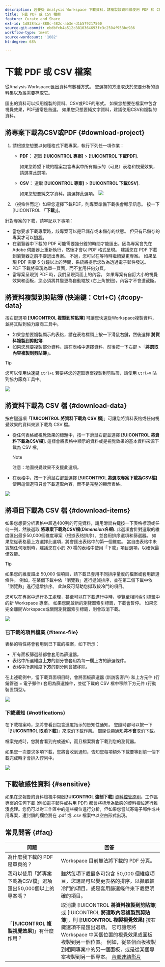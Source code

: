 ```yaml
---
description: 若要從 Analysis Workspace 下載資料，請複製該資料或使用 PDF 和 CSV 格式。
title: 下載 PDF 或 CSV 檔案
feature: Curate and Share
exl-id: 1d8384ca-888c-482c-ab3e-d1b579217560
source-git-commit: ebdbfcb4a512c8810364693fc3c2504f958bc986
workflow-type: tm+mt
source-wordcount: '1082'
ht-degree: 68%

---
```


# 下載 PDF 或 CSV 檔案

從Analysis Workspace匯出資料有數種方式。 您選擇的方法取決於您要分析的資料集以及誰需要存取它。

匯出的資料可以採用複製的資料、CSV或PDF的形式。 如果您想要在檔案中包含視覺效果，PDF通常是首選。 如果您只想要純文字資料，建議使用CSV和複製的資料。

## 將專案下載為CSV或PDF {#download-project}


1. 請根據您想要以何種格式下載專案，執行下列任一項作業：

   * **PDF：** 選取 **[!UICONTROL 專案]** > **[!UICONTROL 下載PDF]**.

      如果您希望下載的檔案包含專案中所有顯示的（可見）表格和視覺效果，請選擇此選項。

   * **CSV：** 選取 **[!UICONTROL 專案]** > **[!UICONTROL 下載CSV]**.

      如果您想要純文字資料，請選擇此選項。
   ![](assets/download-project.png)

1. （視條件而定）如果您選擇下載PDF，則專案準備下載後會顯示訊息。 按一下&#x200B;[!UICONTROL **「下載」**]。

針對專案的下載，請牢記以下事項：

* 當您要求下載專案時，該專案可以是已儲存或未儲存的狀態。 但只有已儲存的專案才可以[排程](https://experienceleague.adobe.com/docs/analytics/analyze/analysis-workspace/curate-share/t-schedule-report.html?lang=zh-Hant)。
* 在瀏覽器中下載的 PDF 可能需要幾分鐘的時間才能匯出，因為專案會先在 Adobe 伺服器上重新執行，然後才會以 PDF 格式呈現。 建議您在 PDF 下載到瀏覽器之前不要退出專案。 不過，您可以在等待時繼續變更專案。 如果呈現 PDF 需要 5 分鐘以上的時間，系統將提示您改為透過電子郵件發送。
* PDF 下載將呈現為單一頁面，而不套用任何分頁。
* 當專案呈現到 PDF 時，我們呈現頁面上的內容。 如果專案有自訂大小的視覺效果和面板，您必須將其變更為自動縮放 (右上角按鈕)，內容才不會遭截斷。

## 將資料複製到剪貼簿 (快速鍵：Ctrl+C) {#copy-data}

按右鍵選項 **[!UICONTROL 複製到剪貼簿]** 可讓您快速從Workspace複製資料，並將其貼到協力廠商工具中。

* 如果您想要複製顯示的表格，請在表格標頭上按一下滑鼠右鍵，然後選擇 **將資料複製到剪貼簿**.
* 如果您想要複製部分資料，請在表格中選擇資料，然後按一下右鍵 >「**將選取內容複製到剪貼簿**」。

>[!TIP]
>
>您可以使用快速鍵 `Ctrl+C` 若要將您的選取專案複製到剪貼簿，請使用 `Ctrl+V` 貼到協力廠商工具中。


![](assets/copy-selection.png)

## 將資料下載為 CSV 檔 {#download-data}

按右鍵選項「**[!UICONTROL 將資料下載為 CSV 檔]**」可讓您將資料表格或任何視覺效果的資料來源下載為 CSV 檔。

* 從任何表格或視覺效果的標題中，按一下滑鼠右鍵並選擇 **[!UICONTROL 將資料下載為CSV檔]**. 這樣會將表格中顯示的資料或是視覺效果的基本資料來源下載為 CSV 檔。 

   >[!NOTE]
   >
   >  注意：地圖視覺效果不支援此選項。


* 在表格中，按一下滑鼠右鍵並選擇 **[!UICONTROL 將選取專案下載為CSV檔]**. 使用這個選項只會下載選取內容，而不是完整的顯示表格。

![](assets/download-data-viz.png)

## 將項目下載為 CSV 檔 {#download-items}

如果您想要分析表格中超過400列的可見資料，請用滑鼠右鍵按一下表格標頭或任何一列，然後選取 **將專案下載為CSV檔(_Dimension名稱_)**. 此選項會針對選取的維度匯出最多50,000個維度專案（根據表格排序），並套用排序選項和篩選器。 如果您從表格最上方選擇此選項，將會匯出表格中的第一個維度。 當自由表格中未實施任何限制時，建議您在小於 20 欄的表格中使用「下載」項目選項，以確保最佳效能。

>[!TIP]
>
> 如果您的維度超出 50,000 個項目，請下載已套用不同排序量度的檔案或套用篩選條件。 例如，在某個下載中依「瀏覽數」進行遞減排序，並在第二個下載中依「瀏覽數」進行遞增排序。 此訣竅可幫助您擷取較冷門的項目。

您可以在專案中進行多工處理，甚至可以在下載進行中時，導覽至相同索引標籤中的新 Workspace 專案。 如果您開啟新的瀏覽器索引標籤，下載會暫停。 如果您完全離開Workspace或關閉瀏覽器索引標籤，則會取消下載。

![](assets/download-items.png)

### 已下載的項目檔案 {#items-file}

表格的特性將會套用到已下載的檔案，如下所示：

* 所有面板篩選器都會套用為篩選器。
* 表格中所選維度&#x200B;**上方**&#x200B;的劃分會套用為每一欄上方的篩選條件。
* 表格中所選維度&#x200B;**下方**&#x200B;的劃分則會被移除。

在上述範例中，當下載頁面項目時，會將面板篩選器 (新訪客客戶) 和上方元件 (行銷管道 = 電子郵件) 套用為篩選條件，並從下載的 CSV 檔中移除下方元件 (行動裝置類型)。

![](assets/downloaded-file.png)

### 下載通知 {#notifications}

在下載檔案時，您將會看到包含進度指示的告知性通知。 您隨時都可以按一下「**[!UICONTROL 取消下載]**」來取消下載作業。 關閉快顯通知&#x200B;**將不會**&#x200B;取消下載。

檔案完成時，您將會看到完成通知，而且檔案將會下載到您的瀏覽器。

如果您一次要求多項下載，您將會收到通知，告知您每項額外下載要等到前一個下載完成時才會排入佇列中。

![](assets/toast.png)

## 下載敏感性資料 {#sensitive}

如果在您報告的資料檢視中開啟&#x200B;**[!UICONTROL 強制下載]** [資料控管原則](/help/data-views/data-governance.md)，工作區專案的任何下載 (例如電子郵件或共用 PDF) 都會將標示為敏感的資料欄位進行雜湊處理。您仍可以對工作區中的這些欄位進行分析，但如果您嘗試寄電子郵件或共用專案，遭封鎖的欄位將在 .pdf 或 .csv 檔案中以空白形式出現。

## 常見問答 {#faq}

| 問題 | 回答 |
| --- | --- |
| 為什麼我下載的 PDF 是單頁的？ | Workspace 目前無法將下載的 PDF 分頁。 |
| 我可以使用「將專案下載為CSV檔」選項匯出50,000個以上的專案嗎？ | 雖然每項下載最多可包含 50,000 個維度項目，您還是可以變更表格的排序，以擷取較冷門的項目，或是套用篩選條件來下載更明確的項目。 |
| 「**[!UICONTROL 複製視覺效果]**」有什麼作用？ | 取消讚 [!UICONTROL **將資料複製到剪貼簿**] 或 [!UICONTROL **將選取內容複製到剪貼簿**]，則 **[!UICONTROL 複製視覺效果]** 按右鍵選項不是匯出選項。 它可讓您將 Workspace 中某個位置的視覺效果或面板複製到另一個位置。 例如，從某個面板複製到相同專案中的另一個面板，或是從某個專案複製到另一個專案。 [內部連結影片](https://experienceleague.adobe.com/docs/analytics-learn/tutorials/analysis-workspace/visualizations/intra-linking-in-analysis-workspace.html?lang=zh-Hant) |
